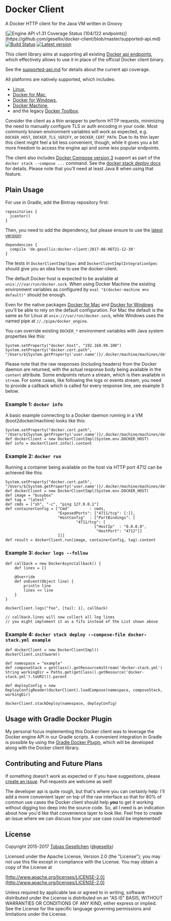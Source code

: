 # Docker Client

A Docker HTTP client for the Java VM written in Groovy

[![Engine API v1.31 Coverage Status (104/122 endpoints)](http://progressed.io/bar/85?title=api%20coverage%20(v1.31))](https://github.com/gesellix/docker-client/blob/master/supported-api.md)
[![Build Status](https://travis-ci.org/gesellix/docker-client.svg)](https://travis-ci.org/gesellix/docker-client)
[![Latest version](https://api.bintray.com/packages/gesellix/docker-utils/docker-client/images/download.svg) ](https://bintray.com/gesellix/docker-utils/docker-client/_latestVersion)

This client library aims at supporting all existing [Docker api endpoints](https://docs.docker.com/engine/reference/api/docker_remote_api/),
 which effectively allows to use it in place of the official Docker client binary.

See the [supported-api.md](https://github.com/gesellix/docker-client/blob/master/supported-api.md)
 for details about the current api coverage.

All platforms are natively supported, which includes:
- [Linux](https://docs.docker.com/engine/installation/linux/),
- [Docker for Mac](https://docs.docker.com/docker-for-mac/),
- [Docker for Windows](https://docs.docker.com/docker-for-windows/),
- [Docker Machine](https://docs.docker.com/machine/overview/),
- and the legacy [Docker Toolbox](https://docs.docker.com/toolbox/overview/).

Consider the client as a thin wrapper to perform HTTP requests, minimizing the need to manually configure
 TLS or auth encoding in your code. Most commonly known environment variables will work as expected,
 e.g. `DOCKER_HOST`, `DOCKER_TLS_VERIFY`, or `DOCKER_CERT_PATH`.
 Due to its thin layer this client might feel a bit less convenient, though,
 while it gives you a bit more freedom to access the engine api and some less popular endpoints.

The client also includes [Docker Compose version 3](https://docs.docker.com/compose/compose-file/) support
 as part of the `docker stack --compose ...` command.
 See the [docker stack deploy docs](https://docs.docker.com/engine/reference/commandline/stack_deploy/) for details.
 Please note that you'll need at least Java 8 when using that feature. 

## Plain Usage

For use in Gradle, add the Bintray repository first:

    repositories {
      jcenter()
    }

Then, you need to add the dependency, but please ensure to use the [latest version](https://bintray.com/gesellix/docker-utils/docker-client/_latestVersion):

    dependencies {
      compile 'de.gesellix:docker-client:2017-08-06T21-12-30'
    }

The tests in `DockerClientImplSpec` and `DockerClientImplIntegrationSpec` should give you an idea how to use the docker-client.

The default Docker host is expected to be available at `unix:///var/run/docker.sock`.
 When using Docker Machine the existing environment variables as configured by `eval "$(docker-machine env default)"` should be enough.

Even for the native packages [Docker for Mac](https://docs.docker.com/docker-for-mac/)
 and [Docker for Windows](https://docs.docker.com/docker-for-windows/) you'll be able to rely on the default configuration.
 For Mac the default is the same as for Linux at `unix:///var/run/docker.sock`, while
 Windows uses the named pipe at `//./pipe/docker_engine`.

You can override existing `DOCKER_*` environment variables with Java system properties like this:

    System.setProperty("docker.host", "192.168.99.100")
    System.setProperty("docker.cert.path", "/Users/${System.getProperty('user.name')}/.docker/machine/machines/default")

Please note that the raw responses (including headers) from the Docker daemon are returned, with the actual response body
 being available in the `content` attribute. Some endpoints return a stream, which is then available in `stream`.
 For some cases, like following the logs or events stream, you need to provide a callback which is called for every
 response line, see example 3 below.

### Example 1: `docker info`

A basic example connecting to a Docker daemon running in a VM (boot2docker/machine) looks like this:

    System.setProperty("docker.cert.path", "/Users/${System.getProperty('user.name')}/.docker/machine/machines/default")
    def dockerClient = new DockerClientImpl(System.env.DOCKER_HOST)
    def info = dockerClient.info().content

### Example 2: `docker run`

Running a container being available on the host via HTTP port 4712 can be achieved like this:

    System.setProperty("docker.cert.path", "/Users/${System.getProperty('user.name')}/.docker/machine/machines/default")
    def dockerClient = new DockerClientImpl(System.env.DOCKER_HOST)
    def image = "busybox"
    def tag = "latest"
    def cmds = ["sh", "-c", "ping 127.0.0.1"]
    def containerConfig = ["Cmd"         : cmds,
                           "ExposedPorts": ["4711/tcp": [:]],
                           "HostConfig"  : ["PortBindings": [
                                   "4711/tcp": [
                                           ["HostIp"  : "0.0.0.0",
                                            "HostPort": "4712"]]
                           ]]]
    def result = dockerClient.run(image, containerConfig, tag).content

### Example 3: `docker logs --follow`

    def callback = new DockerAsyncCallback() {
        def lines = []

        @Override
        def onEvent(Object line) {
            println line
            lines << line
        }
    }

    dockerClient.logs("foo", [tail: 1], callback)

    // callback.lines will now collect all log lines
    // you might implement it as a fifo instead of the List shown above

### Example 4: `docker stack deploy --compose-file docker-stack.yml example`
    
    def dockerClient = new DockerClientImpl()
    dockerClient.initSwarm()

    def namespace = "example"
    def composeStack = getClass().getResourceAsStream('docker-stack.yml')
    String workingDir = Paths.get(getClass().getResource('docker-stack.yml').toURI()).parent

    def deployConfig = new DeployConfigReader(dockerClient).loadCompose(namespace, composeStack, workingDir)

    dockerClient.stackDeploy(namespace, deployConfig)


## Usage with Gradle Docker Plugin

My personal focus implementing this Docker client was to leverage the Docker engine API in our Gradle scripts.
A convenient integration in Gradle is possible by using the [Gradle Docker Plugin](https://github.com/gesellix/gradle-docker-plugin),
which will be developed along with the Docker client library.

## Contributing and Future Plans

If something doesn't work as expected or if you have suggestions, please [create an issue](https://github.com/gesellix/docker-client/issues).
Pull requests are welcome as well!

The developer api is quite rough, but that's where you can certainly help: I'll add a more convenient layer
 on top of the raw interface so that for 80% of common use cases the Docker client
 should help _**you**_ to get it working without digging too deep into the source code.
 So, all I need is an indication about how you'd like that convenience layer to look like.
 Feel free to create an issue where we can discuss how your use case could be implemented!

## License

Copyright 2015-2017 [Tobias Gesellchen](https://www.gesellix.net/) ([@gesellix](https://twitter.com/gesellix))

Licensed under the Apache License, Version 2.0 (the "License");
you may not use this file except in compliance with the License.
You may obtain a copy of the License at

[http://www.apache.org/licenses/LICENSE-2.0](http://www.apache.org/licenses/LICENSE-2.0)

Unless required by applicable law or agreed to in writing, software
distributed under the License is distributed on an "AS IS" BASIS,
WITHOUT WARRANTIES OR CONDITIONS OF ANY KIND, either express or implied.
See the License for the specific language governing permissions and
limitations under the License.
